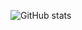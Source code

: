 ![GitHub stats](https://github-readme-stats.vercel.app/api?username=tergel-sama&count_private=true&show_icons=true&theme=gruvbox&include_all_commits=true)
